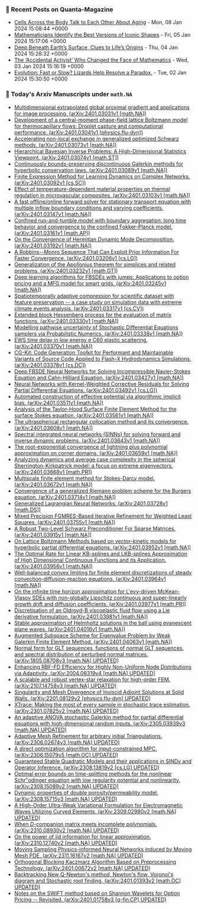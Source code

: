 ### 📝 Recent Posts on Quanta-Magazine
<!-- quanta starts -->
* <a href="https://www.quantamagazine.org/cells-across-the-body-talk-to-each-other-about-aging-20240108/">Cells Across the Body Talk to Each Other About Aging</a> - Mon, 08 Jan 2024 15:08:44 +0000
* <a href="https://www.quantamagazine.org/mathematicians-identify-the-best-versions-of-iconic-shapes-20240105/">Mathematicians Identify the Best Versions of Iconic Shapes</a> - Fri, 05 Jan 2024 15:17:06 +0000
* <a href="https://www.quantamagazine.org/deep-beneath-earths-surface-clues-to-lifes-origins-20240104/">Deep Beneath Earth’s Surface, Clues to Life’s Origins</a> - Thu, 04 Jan 2024 15:28:32 +0000
* <a href="https://www.quantamagazine.org/the-accidental-activist-who-changed-the-face-of-mathematics-20240103/">The ‘Accidental Activist’ Who Changed the Face of Mathematics</a> - Wed, 03 Jan 2024 15:16:19 +0000
* <a href="https://www.quantamagazine.org/evolution-fast-or-slow-lizards-help-resolve-a-paradox-20240102/">Evolution: Fast or Slow? Lizards Help Resolve a Paradox.</a> - Tue, 02 Jan 2024 15:30:50 +0000
<!-- quanta ends -->
### 📝 Today's Arxiv Manuscripts under ``math.NA``
<!-- arxiv-math-na starts -->
* <a href="http://arxiv.org/abs/2401.03031">Multidimensional extrapolated global proximal gradient and applications for image processing. (arXiv:2401.03031v1 [math.NA])</a>
* <a href="http://arxiv.org/abs/2401.03041">Development of a central-moment phase-field lattice Boltzmann model for thermocapillary flows: Droplet capture and computational performance. (arXiv:2401.03041v1 [physics.flu-dyn])</a>
* <a href="http://arxiv.org/abs/2401.03073">Accelerating non-local exchange in generalized optimized Schwarz methods. (arXiv:2401.03073v1 [math.NA])</a>
* <a href="http://arxiv.org/abs/2401.03074">Hierarchical Bayesian Inverse Problems: A High-Dimensional Statistics Viewpoint. (arXiv:2401.03074v1 [math.ST])</a>
* <a href="http://arxiv.org/abs/2401.03089">Continuously bounds-preserving discontinuous Galerkin methods for hyperbolic conservation laws. (arXiv:2401.03089v1 [math.NA])</a>
* <a href="http://arxiv.org/abs/2401.03092">Finite Expression Method for Learning Dynamics on Complex Networks. (arXiv:2401.03092v1 [cs.SC])</a>
* <a href="http://arxiv.org/abs/2401.03103">Effect of temperature-dependent material properties on thermal regulation in microvascular composites. (arXiv:2401.03103v1 [math.NA])</a>
* <a href="http://arxiv.org/abs/2401.03147">A fast offline/online forward solver for stationary transport equation with multiple inflow boundary conditions and varying coefficients. (arXiv:2401.03147v1 [math.NA])</a>
* <a href="http://arxiv.org/abs/2401.03161">Confined run-and-tumble model with boundary aggregation: long time behavior and convergence to the confined Fokker-Planck model. (arXiv:2401.03161v1 [math.AP])</a>
* <a href="http://arxiv.org/abs/2401.03192">On the Convergence of Hermitian Dynamic Mode Decomposition. (arXiv:2401.03192v1 [math.NA])</a>
* <a href="http://arxiv.org/abs/2401.03206">A Robbins--Monro Sequence That Can Exploit Prior Information For Faster Convergence. (arXiv:2401.03206v1 [cs.LG])</a>
* <a href="http://arxiv.org/abs/2401.03232">Generalization of the Apollonius theorem for simplices and related problems. (arXiv:2401.03232v1 [math.GT])</a>
* <a href="http://arxiv.org/abs/2401.03245">Deep learning algorithms for FBSDEs with jumps: Applications to option pricing and a MFG model for smart grids. (arXiv:2401.03245v1 [math.NA])</a>
* <a href="http://arxiv.org/abs/2401.03317">Spatiotemporally adaptive compression for scientific dataset with feature preservation -- a case study on simulation data with extreme climate events analysis. (arXiv:2401.03317v1 [cs.CV])</a>
* <a href="http://arxiv.org/abs/2401.03330">Extended block Hessenberg process for the evaluation of matrix functions. (arXiv:2401.03330v1 [math.NA])</a>
* <a href="http://arxiv.org/abs/2401.03338">Modelling pathwise uncertainty of Stochastic Differential Equations samplers via Probabilistic Numerics. (arXiv:2401.03338v1 [math.NA])</a>
* <a href="http://arxiv.org/abs/2401.03370">EWS time delay in low energy e C60 elastic scattering. (arXiv:2401.03370v1 [math.NA])</a>
* <a href="http://arxiv.org/abs/2401.03378">CG-Kit: Code Generation Toolkit for Performant and Maintainable Variants of Source Code Applied to Flash-X Hydrodynamics Simulations. (arXiv:2401.03378v1 [cs.DC])</a>
* <a href="http://arxiv.org/abs/2401.03427">Deep FBSDE Neural Networks for Solving Incompressible Navier-Stokes Equation and Cahn-Hilliard Equation. (arXiv:2401.03427v1 [math.NA])</a>
* <a href="http://arxiv.org/abs/2401.03492">Neural Networks with Kernel-Weighted Corrective Residuals for Solving Partial Differential Equations. (arXiv:2401.03492v1 [cs.LG])</a>
* <a href="http://arxiv.org/abs/2401.03511">Automated construction of effective potential via algorithmic implicit bias. (arXiv:2401.03511v1 [math.NA])</a>
* <a href="http://arxiv.org/abs/2401.03561">Analysis of the Taylor-Hood Surface Finite Element Method for the surface Stokes equation. (arXiv:2401.03561v1 [math.NA])</a>
* <a href="http://arxiv.org/abs/2401.03608">The ultraspherical rectangular collocation method and its convergence. (arXiv:2401.03608v1 [math.NA])</a>
* <a href="http://arxiv.org/abs/2401.03643">Spectral integrated neural networks (SINNs) for solving forward and inverse dynamic problems. (arXiv:2401.03643v1 [math.NA])</a>
* <a href="http://arxiv.org/abs/2401.03659">The root-exponential convergence of lightning plus polynomial approximation on corner domains. (arXiv:2401.03659v1 [math.NA])</a>
* <a href="http://arxiv.org/abs/2401.03668">Analyzing dynamics and average case complexity in the spherical Sherrington-Kirkpatrick model: a focus on extreme eigenvectors. (arXiv:2401.03668v1 [math.PR])</a>
* <a href="http://arxiv.org/abs/2401.03672">Multiscale finite element method for Stokes-Darcy model. (arXiv:2401.03672v1 [math.NA])</a>
* <a href="http://arxiv.org/abs/2401.03714">Convergence of a generalized Riemann problem scheme for the Burgers equation. (arXiv:2401.03714v1 [math.NA])</a>
* <a href="http://arxiv.org/abs/2401.03728">Generalized Lagrangian Neural Networks. (arXiv:2401.03728v1 [math.DS])</a>
* <a href="http://arxiv.org/abs/2401.03755">Mixed Precision FGMRES-Based Iterative Refinement for Weighted Least Squares. (arXiv:2401.03755v1 [math.NA])</a>
* <a href="http://arxiv.org/abs/2401.03915">A Robust Two-Level Schwarz Preconditioner For Sparse Matrices. (arXiv:2401.03915v1 [math.NA])</a>
* <a href="http://arxiv.org/abs/2401.03952">On Lattice Boltzmann Methods based on vector-kinetic models for hyperbolic partial differential equations. (arXiv:2401.03952v1 [math.NA])</a>
* <a href="http://arxiv.org/abs/2401.03956">The Optimal Rate for Linear KB-splines and LKB-splines Approximation of High Dimensional Continuous Functions and its Application. (arXiv:2401.03956v1 [math.NA])</a>
* <a href="http://arxiv.org/abs/2401.03964">Well-balanced convex limiting for finite element discretizations of steady convection-diffusion-reaction equations. (arXiv:2401.03964v1 [math.NA])</a>
* <a href="http://arxiv.org/abs/2401.03977">On the infinite time horizon approximation for L'evy-driven McKean-Vlasov SDEs with non-globally Lipschitz continuous and super-linearly growth drift and diffusion coefficients. (arXiv:2401.03977v1 [math.PR])</a>
* <a href="http://arxiv.org/abs/2401.03981">Discretisation of an Oldroyd-B viscoelastic fluid flow using a Lie derivative formulation. (arXiv:2401.03981v1 [math.NA])</a>
* <a href="http://arxiv.org/abs/2401.04016">Stable approximation of Helmholtz solutions in the ball using evanescent plane waves. (arXiv:2401.04016v1 [math.NA])</a>
* <a href="http://arxiv.org/abs/2401.04063">Augmented Subspace Scheme for Eigenvalue Problem by Weak Galerkin Finite Element Method. (arXiv:2401.04063v1 [math.NA])</a>
* <a href="http://arxiv.org/abs/1805.08708">Normal form for GLT sequences, functions of normal GLT sequences, and spectral distribution of perturbed normal matrices. (arXiv:1805.08708v3 [math.NA] UPDATED)</a>
* <a href="http://arxiv.org/abs/2004.06319">Enhancing RBF-FD Efficiency for Highly Non-Uniform Node Distributions via Adaptivity. (arXiv:2004.06319v4 [math.NA] UPDATED)</a>
* <a href="http://arxiv.org/abs/2107.14758">A scalable and robust vertex-star relaxation for high-order FEM. (arXiv:2107.14758v3 [math.NA] UPDATED)</a>
* <a href="http://arxiv.org/abs/2201.08129">Singularity and Mesh Divergence of Inviscid Adjoint Solutions at Solid Walls. (arXiv:2201.08129v2 [physics.flu-dyn] UPDATED)</a>
* <a href="http://arxiv.org/abs/2301.07825">XTrace: Making the most of every sample in stochastic trace estimation. (arXiv:2301.07825v2 [math.NA] UPDATED)</a>
* <a href="http://arxiv.org/abs/2305.03939">An adaptive ANOVA stochastic Galerkin method for partial differential equations with high-dimensional random inputs. (arXiv:2305.03939v3 [math.NA] UPDATED)</a>
* <a href="http://arxiv.org/abs/2306.02674">Adaptive Mesh Refinement for arbitrary initial Triangulations. (arXiv:2306.02674v3 [math.NA] UPDATED)</a>
* <a href="http://arxiv.org/abs/2306.15079">A direct optimization algorithm for input-constrained MPC. (arXiv:2306.15079v5 [math.OC] UPDATED)</a>
* <a href="http://arxiv.org/abs/2308.13819">Guaranteed Stable Quadratic Models and their applications in SINDy and Operator Inference. (arXiv:2308.13819v2 [cs.LG] UPDATED)</a>
* <a href="http://arxiv.org/abs/2308.15089">Optimal error bounds on time-splitting methods for the nonlinear Schr"odinger equation with low regularity potential and nonlinearity. (arXiv:2308.15089v2 [math.NA] UPDATED)</a>
* <a href="http://arxiv.org/abs/2308.15715">Dynamic properties of double porosity/permeability model. (arXiv:2308.15715v3 [math.NA] UPDATED)</a>
* <a href="http://arxiv.org/abs/2309.02980">A High-Order Ultra-Weak Variational Formulation for Electromagnetic Waves Utilizing Curved Elements. (arXiv:2309.02980v2 [math.NA] UPDATED)</a>
* <a href="http://arxiv.org/abs/2310.08930">When $D$-companion matrix meets incomplete polynomials. (arXiv:2310.08930v2 [math.NA] UPDATED)</a>
* <a href="http://arxiv.org/abs/2310.12740">On the power of iid information for linear approximation. (arXiv:2310.12740v2 [math.NA] UPDATED)</a>
* <a href="http://arxiv.org/abs/2311.16167">Moving Sampling Physics-informed Neural Networks induced by Moving Mesh PDE. (arXiv:2311.16167v2 [math.NA] UPDATED)</a>
* <a href="http://arxiv.org/abs/2401.00672">Orthogonal Blocking Kaczmarz Algorithm Based on Preprocessing Technology. (arXiv:2401.00672v2 [math.NA] UPDATED)</a>
* <a href="http://arxiv.org/abs/2401.01393">Backtracking New Q-Newton's method, Newton's flow, Voronoi's diagram and Stochastic root finding. (arXiv:2401.01393v2 [math.OC] UPDATED)</a>
* <a href="http://arxiv.org/abs/2401.01758">Notes on the SWIFT method based on Shannon Wavelets for Option Pricing -- Revisited. (arXiv:2401.01758v3 [q-fin.CP] UPDATED)</a>
<!-- arxiv-math-na ends -->
